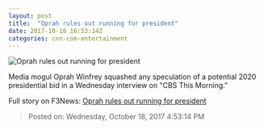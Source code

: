 ```yaml
---
layout: post
title:  "Oprah rules out running for president"
date: 2017-10-18 16:53:14Z
categories: cnn-com-entertainment
---
```


![Oprah rules out running for president](http://cdn.cnn.com/cnnnext/dam/assets/161122130740-oprah-winfrey-super-tease.jpg)

Media mogul Oprah Winfrey squashed any speculation of a potential 2020 presidential bid in a Wednesday interview on "CBS This Morning."


Full story on F3News: [Oprah rules out running for president](http://www.f3nws.com/n/HcKsBE)

> Posted on: Wednesday, October 18, 2017 4:53:14 PM
